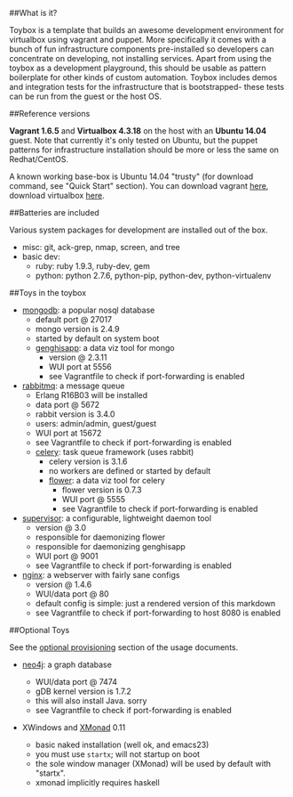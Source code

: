 ##What is it?

Toybox is a template that builds an awesome development environment for virtualbox using vagrant and puppet.  More specifically it comes with a bunch of fun infrastructure components pre-installed so developers can concentrate on developing, not installing services.  Apart from using the toybox as a development playground, this should be usable as pattern boilerplate for other kinds of custom automation.  Toybox includes demos and integration tests for the infrastructure that is bootstrapped- these tests can be run from the guest or the host OS.

##Reference versions

**Vagrant 1.6.5** and **Virtualbox 4.3.18** on the host with an **Ubuntu 14.04** guest.  Note that currently it's only tested on Ubuntu, but the puppet patterns for infrastructure installation should be more or less the same on Redhat/CentOS.

A known working base-box is Ubuntu 14.04 "trusty" (for download command, see "Quick Start" section).  You can download vagrant [here](http://www.vagrantup.com/downloads.html), download virtualbox [here](https://www.virtualbox.org/wiki/Downloads).

<a name="batteries"></a>
##Batteries are included

Various system packages for development are installed out of the box.

* misc: git, ack-grep, nmap, screen, and tree
* basic dev:
    * ruby: ruby 1.9.3, ruby-dev, gem
    * python: python 2.7.6, python-pip, python-dev, python-virtualenv

<a name="toybox"></a>
##Toys in the toybox

* [mongodb](http://www.mongodb.org): a popular nosql database
    * default port @ 27017
    * mongo version is 2.4.9
    * started by default on system boot
    * [genghisapp](http://genghisapp.com): a data viz tool for mongo
        * version @ 2.3.11
        * WUI port at 5556
        * see Vagrantfile to check if port-forwarding is enabled
* [rabbitmq](https://www.rabbitmq.com): a message queue
    * Erlang R16B03 will be installed
    * data port @ 5672
    * rabbit version is 3.4.0
    * users: admin/admin, guest/guest
    * WUI port at 15672
    * see Vagrantfile to check if port-forwarding is enabled
    * [celery](http://celery.readthedocs.org): task queue framework (uses rabbit)
        * celery version is 3.1.6
        * no workers are defined or started by default
        * [flower](http://flower.readthedocs.org/en/latest/): a data viz tool for celery
            * flower version is 0.7.3
            * WUI port @ 5555
            * see Vagrantfile to check if port-forwarding is enabled
* [supervisor](http://supervisord.org): a configurable, lightweight daemon tool
    * version @ 3.0
    * responsible for daemonizing flower
    * responsible for daemonizing genghisapp
    * WUI port @ 9001
    * see Vagrantfile to check if port-forwarding is enabled
* [nginx](http://nginx.org/en/docs/): a webserver with fairly sane configs
    * version @ 1.4.6
    * WUI/data port @ 80
    * default config is simple: just a rendered version of this markdown
    * see Vagrantfile to check if port-forwarding to host 8080 is enabled

##Optional Toys

See the [optional provisioning](toybox_usage/#optional-provisioning) section of the usage documents.


* [neo4j](http://www.neo4j.com): a graph database
    * WUI/data port @ 7474
    * gDB kernel version is 1.7.2
    * this will also install Java.  sorry
    * see Vagrantfile to check if port-forwarding is enabled

* XWindows and [XMonad](http://xmonad.org/) 0.11
    * basic naked installation (well ok, and emacs23)
    * you must use `startx`; will not startup on boot
    * the sole window manager (XMonad) will be used by default with "startx".
    * xmonad implicitly requires haskell
